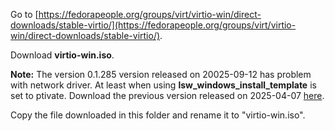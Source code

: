 Go to [https://fedorapeople.org/groups/virt/virtio-win/direct-downloads/stable-virtio/](https://fedorapeople.org/groups/virt/virtio-win/direct-downloads/stable-virtio/).

Download **virtio-win.iso**.

**Note:** The version 0.1.285 version released on 20025-09-12 has problem with network driver. At least when using **lsw_windows_install_template** is set to ptivate. Download the previous version released on 2025-04-07 [here](https://fedorapeople.org/groups/virt/virtio-win/direct-downloads/archive-virtio/virtio-win-0.1.271-1/).

Copy the file downloaded in this folder and rename it to "virtio-win.iso".
